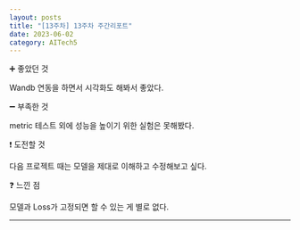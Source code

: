 ```yaml
---
layout: posts
title: "[13주차] 13주차 주간리포트"
date: 2023-06-02
category: AITech5
---
```


➕ 좋았던 것

Wandb 연동을 하면서 시각화도 해봐서 좋았다.

➖ 부족한 것

metric 테스트 외에 성능을 높이기 위한 실험은 못해봤다.

❗ 도전할 것

다음 프로젝트 때는 모델을 제대로 이해하고 수정해보고 싶다.

❓ 느낀 점

모델과 Loss가 고정되면 할 수 있는 게 별로 없다.

---
